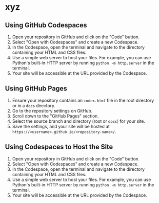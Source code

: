 # xyz

## Using GitHub Codespaces

1. Open your repository in GitHub and click on the "Code" button.
2. Select "Open with Codespaces" and create a new Codespace.
3. In the Codespace, open the terminal and navigate to the directory containing your HTML and CSS files.
4. Use a simple web server to host your files. For example, you can use Python's built-in HTTP server by running `python -m http.server` in the terminal.
5. Your site will be accessible at the URL provided by the Codespace.

## Using GitHub Pages

1. Ensure your repository contains an `index.html` file in the root directory or in a `docs` directory.
2. Go to the repository settings on GitHub.
3. Scroll down to the "GitHub Pages" section.
4. Select the source branch and directory (root or `docs`) for your site.
5. Save the settings, and your site will be hosted at `https://<username>.github.io/<repository-name>/`.

## Using Codespaces to Host the Site

1. Open your repository in GitHub and click on the "Code" button.
2. Select "Open with Codespaces" and create a new Codespace.
3. In the Codespace, open the terminal and navigate to the directory containing your HTML and CSS files.
4. Use a simple web server to host your files. For example, you can use Python's built-in HTTP server by running `python -m http.server` in the terminal.
5. Your site will be accessible at the URL provided by the Codespace.
